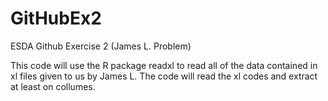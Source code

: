 # GitHubEx2
ESDA Github Exercise 2 (James L. Problem)


This code will use the R package readxl to read all of the data contained in xl files given to us by James L. The code will read the xl codes and extract at least on collumes. 

